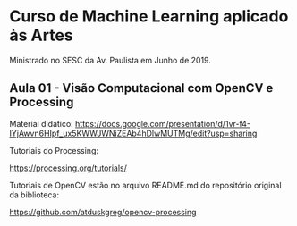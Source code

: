 # Curso de Machine Learning aplicado às Artes

Ministrado no SESC da Av. Paulista em Junho de 2019.

## Aula 01 - Visão Computacional com OpenCV e Processing

Material didático: https://docs.google.com/presentation/d/1vr-f4-IYjAwvn6HIpf_ux5KWWJWNiZEAb4hDlwMUTMg/edit?usp=sharing

Tutoriais do Processing: 

https://processing.org/tutorials/

Tutoriais de OpenCV estão no arquivo README.md do repositório original da biblioteca: 

https://github.com/atduskgreg/opencv-processing
